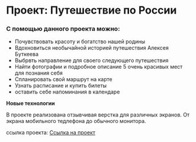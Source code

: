 # Проект: Путешествие по России

### С помощью данного проекта можно:
* Почувствовать красоту и богатство нашей родины
* Вдохновиться необычайной историей путешествия Алексея Буткеева
* Выбрвть направление для своего следующего путешествия
* Найти фотографии и подробное описание 5 очень красивых мест для познания себя
* Спланировать свой маршрут на карте
* Узнать расписание и купить билеты
* оставить себе напоминания в календаре

**Новые технологии**

В проекте реализована отзывчивая верстка для различных экранов. От экрана мобильного тедлефона до обычного монитора.


ссылка проекта:  <a href="[http://example.com/](https://borodkinaviktoriya.github.io/russian-travel/index.html)" target="_blank">Ссылка на проект</a>  

